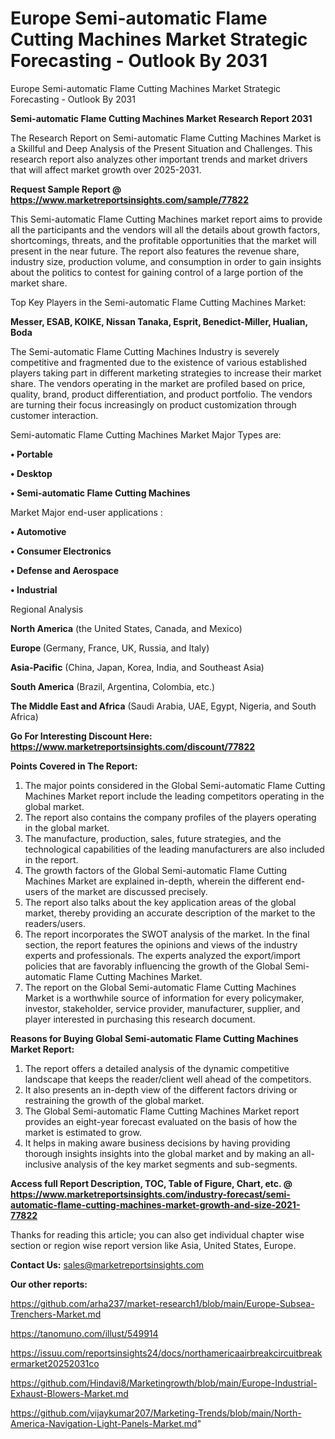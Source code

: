 # Europe Semi-automatic Flame Cutting Machines Market Strategic Forecasting - Outlook By 2031
Europe Semi-automatic Flame Cutting Machines Market Strategic Forecasting - Outlook By 2031

<strong>Semi-automatic Flame Cutting Machines Market Research Report 2031</strong>

The Research Report on Semi-automatic Flame Cutting Machines Market is a Skillful and Deep Analysis of the Present Situation and Challenges. This research report also analyzes other important trends and market drivers that will affect market growth over 2025-2031.

<strong>Request Sample Report @ <a href=https://www.marketreportsinsights.com/sample/77822>https://www.marketreportsinsights.com/sample/77822</a></strong>

This Semi-automatic Flame Cutting Machines market report aims to provide all the participants and the vendors will all the details about growth factors, shortcomings, threats, and the profitable opportunities that the market will present in the near future. The report also features the revenue share, industry size, production volume, and consumption in order to gain insights about the politics to contest for gaining control of a large portion of the market share.

Top Key Players in the Semi-automatic Flame Cutting Machines Market:

<strong>Messer, ESAB, KOIKE, Nissan Tanaka, Esprit, Benedict-Miller, Hualian, Boda</strong>

The Semi-automatic Flame Cutting Machines Industry is severely competitive and fragmented due to the existence of various established players taking part in different marketing strategies to increase their market share. The vendors operating in the market are profiled based on price, quality, brand, product differentiation, and product portfolio. The vendors are turning their focus increasingly on product customization through customer interaction.

Semi-automatic Flame Cutting Machines Market Major Types are:

<strong>• Portable

• Desktop

• Semi-automatic Flame Cutting Machines</strong>

Market Major end-user applications :

<strong>• Automotive

• Consumer Electronics

• Defense and Aerospace

• Industrial</strong>

Regional Analysis

</u><strong><b>North America</b></strong> (the United States, Canada, and Mexico)

<strong><b>Europe </b></strong>(Germany, France, UK, Russia, and Italy)

<strong><b>Asia-Pacific</b></strong> (China, Japan, Korea, India, and Southeast Asia)

<strong><b>South America</b></strong> (Brazil, Argentina, Colombia, etc.)

<strong><b>The Middle East and Africa</b></strong> (Saudi Arabia, UAE, Egypt, Nigeria, and South Africa)

<strong>Go For Interesting Discount Here: <a href=https://www.marketreportsinsights.com/discount/77822>https://www.marketreportsinsights.com/discount/77822</a></strong>

<strong>Points Covered in The Report:</strong>
<ol>
  <li>The major points considered in the Global Semi-automatic Flame Cutting Machines Market report include the leading competitors operating in the global market.</li>
  <li>The report also contains the company profiles of the players operating in the global market.</li>
  <li>The manufacture, production, sales, future strategies, and the technological capabilities of the leading manufacturers are also included in the report.</li>
  <li>The growth factors of the Global Semi-automatic Flame Cutting Machines Market are explained in-depth, wherein the different end-users of the market are discussed precisely.</li>
  <li>The report also talks about the key application areas of the global market, thereby providing an accurate description of the market to the readers/users.</li>
  <li>The report incorporates the SWOT analysis of the market. In the final section, the report features the opinions and views of the industry experts and professionals. The experts analyzed the export/import policies that are favorably influencing the growth of the Global Semi-automatic Flame Cutting Machines Market.</li>
  <li>The report on the Global Semi-automatic Flame Cutting Machines Market is a worthwhile source of information for every policymaker, investor, stakeholder, service provider, manufacturer, supplier, and player interested in purchasing this research document.</li>
</ol>
<strong>Reasons for Buying Global Semi-automatic Flame Cutting Machines Market Report:</strong>

<ol>
  <li>The report offers a detailed analysis of the dynamic competitive landscape that keeps the reader/client well ahead of the competitors.</li>
  <li>It also presents an in-depth view of the different factors driving or restraining the growth of the global market.</li>
  <li>The Global Semi-automatic Flame Cutting Machines Market report provides an eight-year forecast evaluated on the basis of how the market is estimated to grow.</li>
  <li>It helps in making aware business decisions by having providing thorough insights insights into the global market and by making an all-inclusive analysis of the key market segments and sub-segments.</li>
</ol>
<strong>Access full Report Description, TOC, Table of Figure, Chart, etc. @ <a href=https://www.marketreportsinsights.com/industry-forecast/semi-automatic-flame-cutting-machines-market-growth-and-size-2021-77822>https://www.marketreportsinsights.com/industry-forecast/semi-automatic-flame-cutting-machines-market-growth-and-size-2021-77822</a></strong>


Thanks for reading this article; you can also get individual chapter wise section or region wise report version like Asia, United States, Europe.

<strong>Contact Us:</strong>
sales@marketreportsinsights.com

<strong>Our other reports:</strong>

<a href=https://github.com/arha237/market-research1/blob/main/Europe-Subsea-Trenchers-Market.md>https://github.com/arha237/market-research1/blob/main/Europe-Subsea-Trenchers-Market.md</a>

<a href=https://tanomuno.com/illust/549914>https://tanomuno.com/illust/549914</a>

<a href=https://issuu.com/reportsinsights24/docs/northamericaairbreakcircuitbreakermarket20252031co>https://issuu.com/reportsinsights24/docs/northamericaairbreakcircuitbreakermarket20252031co</a>

<a href=https://github.com/Hindavi8/Marketingrowth/blob/main/Europe-Industrial-Exhaust-Blowers-Market.md>https://github.com/Hindavi8/Marketingrowth/blob/main/Europe-Industrial-Exhaust-Blowers-Market.md</a>

<a href=https://github.com/vijaykumar207/Marketing-Trends/blob/main/North-America-Navigation-Light-Panels-Market.md>https://github.com/vijaykumar207/Marketing-Trends/blob/main/North-America-Navigation-Light-Panels-Market.md</a>"

